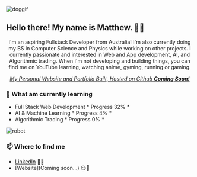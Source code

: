 ![doggif](https://github.com/mvttn/mvttn/assets/85101143/ecd17d73-2f60-4c3b-828a-c9af16166476)

<h2>Hello there! My name is Matthew. 👋🤓</h2>
<p align="center">I'm an aspiring Fullstack Developer from Australia!
I'm also currently doing my BS in Computer Science and Physics while working on other projects.
I currently passionate and interested in Web and App development, AI, and Algorithmic trading.
When I'm not developing and building things, you can find me on YouTube learning, watching anime, gyming, running or gaming.</p>

<em><p align="center"><a href="#">My Personal Website and Portfolio Built, Hosted on Github <strong>Coming Soon!</strong></a></p></em>
<p>

### 📖 What am currently learning
- Full Stack Web Development  * Progress 32% *
- AI & Machine Learning  * Progress 4% *
- Algorithmic Trading * Progress 0% *

![robot](https://github.com/mvttn/mvttn/assets/85101143/d9695b58-eb86-4ada-8049-1840241bb25b)

### 📫 Where to find me
- [LinkedIn](www.linkedin.com/in/mvttn) 👨💼
- [Website](Coming soon...) 😏🔗

<!--
**mvttn/mvttn** is a ✨ _special_ ✨ repository because its `README.md` (this file) appears on your GitHub profile.

Here are some ideas to get you started:

- 🔭 I’m currently working on ...
- 🌱 I’m currently learning ...
- 👯 I’m looking to collaborate on ...
- 🤔 I’m looking for help with ...
- 💬 Ask me about ...
- 📫 How to reach me: ...
- 😄 Pronouns: ...
- ⚡ Fun fact: ...
-->
